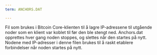 ```yaml
---
term: ANCHORS.DAT

---
```

Fil som brukes i Bitcoin Core-klienten til å lagre IP-adressene til utgående noder som en klient var koblet til før den ble stengt ned. Anchors.dat opprettes hver gang noden stoppes, og slettes når den startes på nytt. Nodene med IP-adresser i denne filen brukes til å raskt etablere forbindelser når noden startes på nytt.